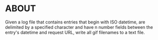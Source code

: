 ABOUT
==========
Given a log file that contains entries that begin with ISO datetime, are delimited by a specified character and have n number fields between the entry's datetime and request URL, write all gif filenames to a text file.
